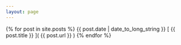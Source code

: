 ```yaml
---
layout: page
---
```

{% for post in site.posts %}
{{ post.date | date_to_long_string }} [ {{ post.title }} ]( {{ post.url }} )
{% endfor %}